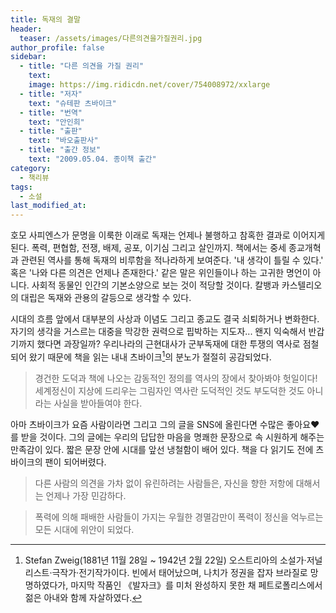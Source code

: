 ```yaml
---
title: 독재의 결말
header:
  teaser: /assets/images/다른의견을가질권리.jpg
author_profile: false
sidebar:
  - title: "다른 의견을 가질 권리"
    text:
    image: https://img.ridicdn.net/cover/754008972/xxlarge
  - title: "저자"
    text: "슈테판 츠바이크"
  - title: "번역"
    text: "안인희"
  - title: "출판"
    text: "바오출판사"
  - title: "출간 정보"
    text: "2009.05.04. 종이책 출간"
category:
  - 책리뷰
tags:
  - 소설
last_modified_at:
---
```


호모 사피엔스가 문명을 이룩한 이래로 독재는 언제나 불행하고 참혹한 결과로 이어지게 된다. 폭력, 편협함, 전쟁, 배제, 공포, 이기심 그리고 살인까지. 책에서는 중세 종교개혁과 관련된 역사를 통해 독재의 비루함을 적나라하게 보여준다. '내 생각이 틀릴 수 있다.' 혹은 '나와 다른 의견은 언제나 존재한다.' 같은 말은 위인들이나 하는 고귀한 명언이 아니다. 사회적 동물인 인간의 기본소양으로 보는 것이 적당할 것이다. 칼뱅과 카스텔리오의 대립은 독재와 관용의 갈등으로 생각할 수 있다. 

시대의 흐름 앞에서 대부분의 사상과 이념도 그리고 종교도 결국 쇠퇴하거나 변화한다. 자기의 생각을 거스르는 대중을 막강한 권력으로 핍박하는 지도자... 왠지 익숙해서 반갑기까지 했다면 과장일까? 우리나라의 근현대사가 군부독재에 대한 투쟁의 역사로 점철되어 왔기 때문에 책을 읽는 내내 츠바이크[^1]의 분노가 절절히 공감되었다. 

> 경건한 도덕과 책에 나오는 감동적인 정의를 역사의 장에서 찾아봐야 헛일이다! 세계정신이 지상에 드리우는 그림자인 역사란 도덕적인 것도 부도덕한 것도 아니라는 사실을 받아들여야 한다.

아마 츠바이크가 요즘 사람이라면 그리고 그의 글을 SNS에 올린다면 수많은 좋아요❤️를 받을 것이다. 그의 글에는 우리의 답답한 마음을 명쾌한 문장으로 속 시원하게 해주는 만족감이 있다. 짧은 문장 안에 시대를 앞선 냉철함이 배어 있다. 책을 다 읽기도 전에 츠바이크의 팬이 되어버렸다. 

> 다른 사람의 의견을 가차 없이 유린하려는 사람들은, 자신을 향한 저항에 대해서는 언제나 가장 민감하다.

> 폭력에 의해 패배한 사람들이 가지는 우월한 경멸감만이 폭력이 정신을 억누르는 모든 시대에 위안이 되었다. 



[^1]: Stefan Zweig(1881년 11월 28일 ~ 1942년 2월 22일) 오스트리아의 소설가·저널리스트·극작가·전기작가이다. 빈에서 태어났으며, 나치가 정권을 잡자 브라질로 망명하였다가, 마지막 작품인 《발자크》를 미처 완성하지 못한 채 페트로폴리스에서 젊은 아내와 함께 자살하였다.





